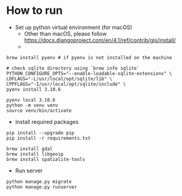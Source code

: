 # How to run

- Set up python virtual environment (for macOS)
  - Other than macOS, please follow https://docs.djangoproject.com/en/4.1/ref/contrib/gis/install/
  - 
```shell
brew install pyenv # if pyenv is not installed on the machine

# check sqlite directory using `brew info sqlite`
PYTHON_CONFIGURE_OPTS="--enable-loadable-sqlite-extensions" \
LDFLAGS="-L/usr/local/opt/sqlite/lib" \
CPPFLAGS="-I/usr/local/opt/sqlite/include" \
pyenv install 3.10.6 

pyenv local 3.10.6
python -m venv venv
source venv/bin/activate
```

- Install required packages
```shell
pip install --upgrade pip
pip install -r requirements.txt

brew install gdal
brew install libgeoip
brew install spatialite-tools
```

- Run server
```shell
python manage.py migrate
python manage.py runserver
```

